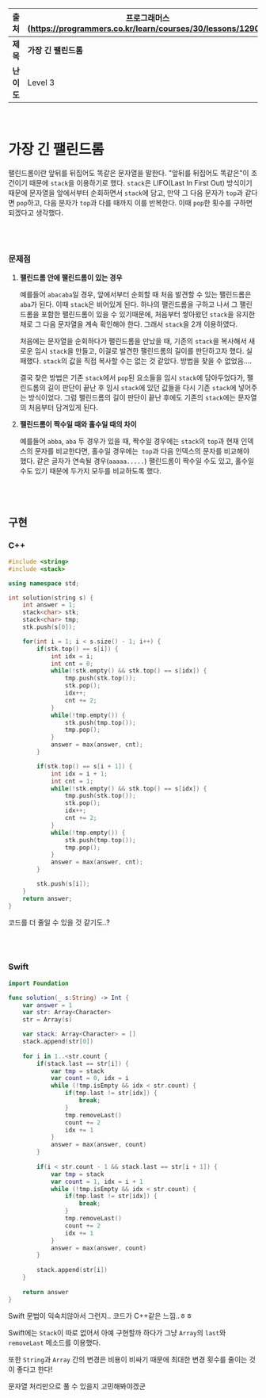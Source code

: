 |    출처    | 프로그래머스(https://programmers.co.kr/learn/courses/30/lessons/12904) |
| :--------: | ------------------------------------------------------------ |
|  **제목**  | **가장 긴 팰린드롬**                                         |
| **난이도** | Level 3                                                      |

<br>

# 가장 긴 팰린드롬

팰린드롬이란 앞뒤를 뒤집어도 똑같은 문자열을 말한다. "앞뒤를 뒤집어도 똑같은"이 조건이기 때문에 `stack`을 이용하기로 했다. `stack`은 LIFO(Last In First Out) 방식이기 때문에 문자열을 앞에서부터 순회하면서 `stack`에 담고, 만약 그 다음 문자가 `top`과 같다면 `pop`하고, 다음 문자가 `top`과 다를 때까지 이를 반복한다. 이때 `pop`한 횟수를 구하면 되겠다고 생각했다.

<br>

<br>

### 문제점

1. **팰린드롬 안에 팰린드롬이 있는 경우**

   예를들어 `abacaba`일 경우, 앞에서부터 순회할 때 처음 발견할 수 있는 팰린드롬은 `aba`가 된다. 이때 `stack`은 비어있게 된다. 하나의 팰린드롬을 구하고 나서 그 팰린드롬을 포함한 팰린드롬이 있을 수 있기때문에, 처음부터 쌓아왔던 `stack`을 유지한 채로 그 다음 문자열을 계속 확인해야 한다. 그래서 `stack`을 2개 이용하였다.

   처음에는 문자열을 순회하다가 팰린드롬을 만났을 때, 기존의 `stack`을 복사해서 새로운 임시 `stack`을 만들고, 이걸로 발견한 팰린드롬의 길이를 판단하고자 했다. 실패했다. `stack`의 값을 직접 복사할 수는 없는 것 같았다. 방법을 찾을 수 없었음....

   결국 찾은 방법은 기존 `stack`에서 `pop`된 요소들을 임시 `stack`에 담아두었다가, 팰린드롬의 길이 판단이 끝난 후 임시 `stack`에 있던 값들을 다시 기존 `stack`에 넣어주는 방식이었다. 그럼 팰린드롬의 길이 판단이 끝난 후에도 기존의 `stack`에는 문자열의 처음부터 담겨있게 된다.

   

2. **팰린드롬이 짝수일 때와 홀수일 때의 차이**

   예를들어 `abba`, `aba` 두 경우가 있을 때, 짝수일 경우에는 `stack`의 `top`과 현재 인덱스의 문자를 비교한다면, 홀수일 경우에는` top`과 다음 인덱스의 문자를 비교해야 했다. 같은 글자가 연속될 경우(`aaaaa.....`) 팰린드롬이 짝수일 수도 있고, 홀수일 수도 있기 때문에 두가지 모두를 비교하도록 했다.

<br>

<br>

## 구현

### C++

```c++
#include <string>
#include <stack>

using namespace std;

int solution(string s) {
    int answer = 1;
    stack<char> stk;
    stack<char> tmp;
    stk.push(s[0]);

    for(int i = 1; i < s.size() - 1; i++) {
        if(stk.top() == s[i]) {
            int idx = i;
            int cnt = 0;
            while(!stk.empty() && stk.top() == s[idx]) {
                tmp.push(stk.top());
                stk.pop();
                idx++;
                cnt += 2;
            }
            while(!tmp.empty()) {
                stk.push(tmp.top());
                tmp.pop();
            }
            answer = max(answer, cnt);
        }

        if(stk.top() == s[i + 1]) {
            int idx = i + 1;
            int cnt = 1;
            while(!stk.empty() && stk.top() == s[idx]) {
                tmp.push(stk.top());
                stk.pop();
                idx++;
                cnt += 2;
            }
            while(!tmp.empty()) {
                stk.push(tmp.top());
                tmp.pop();
            }
            answer = max(answer, cnt);
        }

        stk.push(s[i]);
    }
    return answer;
}

```

코드를 더 줄일 수 있을 것 같기도..?

<br />

<br />

### Swift

```swift
import Foundation

func solution(_ s:String) -> Int {
    var answer = 1
    var str: Array<Character>
    str = Array(s)

    var stack: Array<Character> = []
    stack.append(str[0])
    
    for i in 1..<str.count {
        if(stack.last == str[i]) {
            var tmp = stack
            var count = 0, idx = i
            while (!tmp.isEmpty && idx < str.count) {
                if(tmp.last != str[idx]) {
                    break;
                }
                tmp.removeLast()
                count += 2
                idx += 1
            }
            answer = max(answer, count)
        }
        
        if(i < str.count - 1 && stack.last == str[i + 1]) {
            var tmp = stack
            var count = 1, idx = i + 1
            while (!tmp.isEmpty && idx < str.count) {
                if(tmp.last != str[idx]) {
                    break;
                }
                tmp.removeLast()
                count += 2
                idx += 1
            }
            answer = max(answer, count)
        }
        
        stack.append(str[i])
    }
    
    return answer
}
```

Swift 문법이 익숙치않아서 그런지.. 코드가 C++같은 느낌..ㅎㅎ

Swift에는 `Stack`이 따로 없어서 아예 구현할까 하다가 그냥 `Array`의 `last`와 `removeLast` 메소드를 이용했다.

또한 `String`과 `Array` 간의 변경은 비용이 비싸기 때문에 최대한 변경 횟수를 줄이는 것이 좋다고 한다!

문자열 처리만으로 풀 수 있을지 고민해봐야겠군

